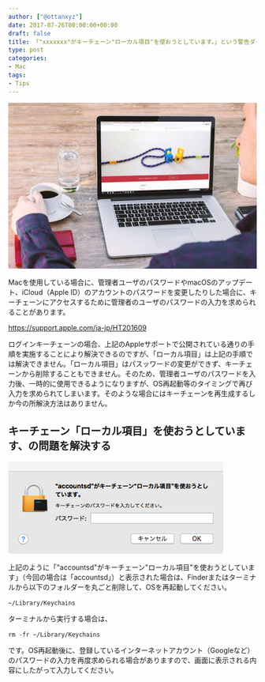 ```yaml
---
author: ["@ottanxyz"]
date: 2017-07-26T00:00:00+00:00
draft: false
title: 「"xxxxxxx"がキーチェーン"ローカル項目"を使おうとしています。」という警告ダイアログが表示される場合の対処法
type: post
categories:
- Mac
tags:
- Tips
---
```


![](170726-5977eba152f81.jpg)

Macを使用している場合に、管理者ユーザのパスワードやmacOSのアップデート、iCloud（Apple ID）のアカウントのパスワードを変更したりした場合に、キーチェーンにアクセスするために管理者のユーザのパスワードの入力を求められることがあります。

<https://support.apple.com/ja-jp/HT201609>

ログインキーチェーンの場合、上記のAppleサポートで公開されている通りの手順を実施することにより解決できるのですが、「ローカル項目」は上記の手順では解決できません。「ローカル項目」はパスッワードの変更ができず、キーチェーンから削除することもできません。そのため、管理者ユーザのパスワードを入力後、一時的に使用できるようになりますが、OS再起動等のタイミングで再び入力を求められてしまいます。そのような場合にはキーチェーンを再生成するしか今の所解決方法はありません。

## キーチェーン「ローカル項目」を使おうとしています、の問題を解決する

![](170726-5977ec5c00c90.png)

上記のように「"accountsd"がキーチェーン"ローカル項目"を使おうとしています」（今回の場合は「accountsd」）と表示された場合は、Finderまたはターミナルから以下のフォルダーを丸ごと削除して、OSを再起動してください。

    ~/Library/Keychains

ターミナルから実行する場合は、

    rm -fr ~/Library/Keychains

です。OS再起動後に、登録しているインターネットアカウント（Googleなど）のパスワードの入力を再度求められる場合がありますので、画面に表示される内容にしたがって入力してください。
